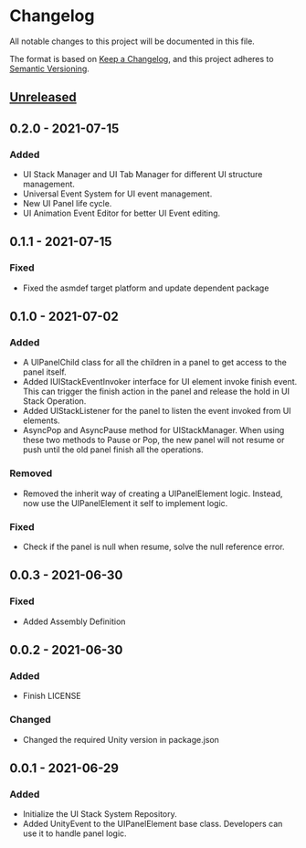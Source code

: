 # Changelog
All notable changes to this project will be documented in this file.

The format is based on [Keep a Changelog](https://keepachangelog.com/en/1.0.0/),
and this project adheres to [Semantic Versioning](https://semver.org/spec/v2.0.0.html).

## [Unreleased]

## 0.2.0 - 2021-07-15
### Added
- UI Stack Manager and UI Tab Manager for different UI structure management.
- Universal Event System for UI event management.
- New UI Panel life cycle.
- UI Animation Event Editor for better UI Event editing.

## 0.1.1 - 2021-07-15
### Fixed
- Fixed the asmdef target platform and update dependent package

## 0.1.0 - 2021-07-02
### Added
- A UIPanelChild class for all the children in a panel to get access to the panel itself.
- Added IUIStackEventInvoker interface for UI element invoke finish event.
  This can trigger the finish action in the panel and release the hold in UI Stack Operation.
- Added UIStackListener for the panel to listen the event invoked from UI elements.
- AsyncPop and AsyncPause method for UIStackManager.
  When using these two methods to Pause or Pop,
  the new panel will not resume or push until the old panel finish all the operations.

### Removed
- Removed the inherit way of creating a UIPanelElement logic.
  Instead, now use the UIPanelElement it self to implement logic.

### Fixed
- Check if the panel is null when resume, solve the null reference error.

## 0.0.3 - 2021-06-30
### Fixed
- Added Assembly Definition

## 0.0.2 - 2021-06-30
### Added
- Finish LICENSE

### Changed
- Changed the required Unity version in package.json

## 0.0.1 - 2021-06-29
### Added
- Initialize the UI Stack System Repository.
- Added UnityEvent to the UIPanelElement base class.
Developers can use it to handle panel logic.

[Unreleased]: https://github.com/Fangjun-Zhou/TOKMAK-UI-Stack-Release

